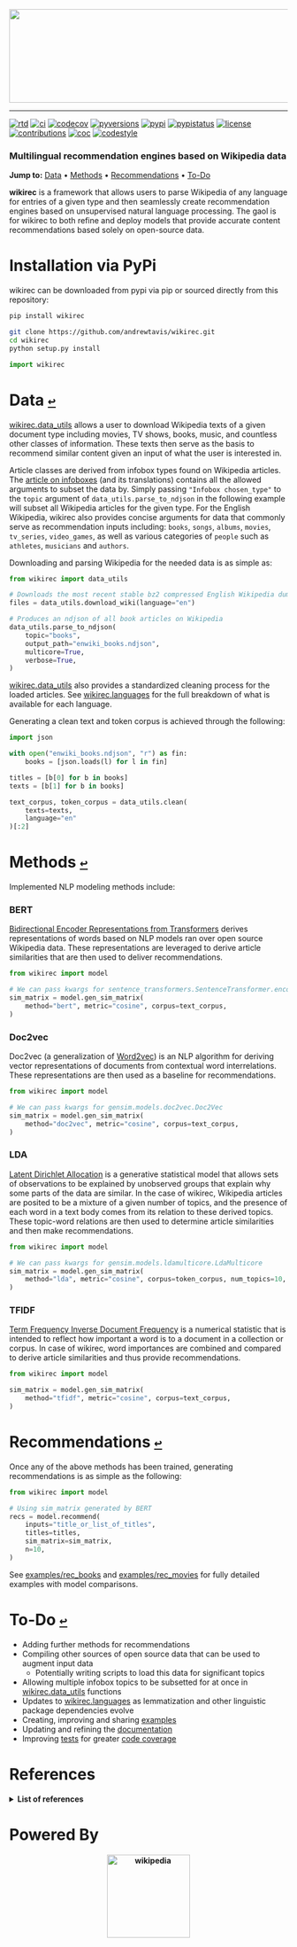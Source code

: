 <div align="center">
  <a href="https://github.com/andrewtavis/wikirec"><img src="https://github.com/andrewtavis/wikirec/blob/main/resources/wikirec_logo_transparent.png" width="529" height="169"></a>
</div>

--------------------------------------

[![rtd](https://img.shields.io/readthedocs/wikirec.svg?logo=read-the-docs)](http://wikirec.readthedocs.io/en/latest/)
[![ci](https://img.shields.io/github/workflow/status/andrewtavis/wikirec/CI?logo=github)](https://github.com/andrewtavis/wikirec/actions?query=workflow%3ACI)
[![codecov](https://codecov.io/gh/andrewtavis/wikirec/branch/main/graphs/badge.svg)](https://codecov.io/gh/andrewtavis/wikirec)
[![pyversions](https://img.shields.io/pypi/pyversions/wikirec.svg?logo=python&logoColor=FFD43B&color=306998)](https://pypi.org/project/wikirec/)
[![pypi](https://img.shields.io/pypi/v/wikirec.svg?color=4B8BBE)](https://pypi.org/project/wikirec/)
[![pypistatus](https://img.shields.io/pypi/status/wikirec.svg)](https://pypi.org/project/wikirec/)
[![license](https://img.shields.io/github/license/andrewtavis/wikirec.svg)](https://github.com/andrewtavis/wikirec/blob/main/LICENSE)
[![contributions](https://img.shields.io/badge/contributions-welcome-brightgreen.svg)](https://github.com/andrewtavis/wikirec/blob/main/.github/CONTRIBUTING.md)
[![coc](https://img.shields.io/badge/coc-contributor%20convent-ff69b4.svg)](https://github.com/andrewtavis/wikirec/blob/main/.github/CODE_OF_CONDUCT.md)
[![codestyle](https://img.shields.io/badge/code%20style-black-000000.svg)](https://github.com/psf/black)

### Multilingual recommendation engines based on Wikipedia data

[//]: # "The '-' after the section links is needed to make them work on GH (because of ↩s)"
**Jump to:**<a id="jumpto"></a> [Data](#data-) • [Methods](#methods-) • [Recommendations](#recommendations-) • [To-Do](#to-do-)

**wikirec** is a framework that allows users to parse Wikipedia of any language for entries of a given type and then seamlessly create recommendation engines based on unsupervised natural language processing. The gaol is for wikirec to both refine and deploy models that provide accurate content recommendations based solely on open-source data.

# Installation via PyPi

wikirec can be downloaded from pypi via pip or sourced directly from this repository:

```bash
pip install wikirec
```

```bash
git clone https://github.com/andrewtavis/wikirec.git
cd wikirec
python setup.py install
```

```python
import wikirec
```

# Data [`↩`](#jumpto)

[wikirec.data_utils](https://github.com/andrewtavis/wikirec/blob/main/wikirec/data_utils.py) allows a user to download Wikipedia texts of a given document type including movies, TV shows, books, music, and countless other classes of information. These texts then serve as the basis to recommend similar content given an input of what the user is interested in.

Article classes are derived from infobox types found on Wikipedia articles. The [article on infoboxes](https://en.wikipedia.org/wiki/Wikipedia:List_of_infoboxes) (and its translations) contains all the allowed arguments to subset the data by. Simply passing `"Infobox chosen_type"` to the `topic` argument of `data_utils.parse_to_ndjson` in the following example will subset all Wikipedia articles for the given type. For the English Wikipedia, wikirec also provides concise arguments for data that commonly serve as recommendation inputs including: `books`, `songs`, `albums`, `movies`, `tv_series`, `video_games`, as well as various categories of `people` such as `athletes`, `musicians` and `authors`.

Downloading and parsing Wikipedia for the needed data is as simple as:

```python
from wikirec import data_utils

# Downloads the most recent stable bz2 compressed English Wikipedia dump
files = data_utils.download_wiki(language="en")

# Produces an ndjson of all book articles on Wikipedia
data_utils.parse_to_ndjson(
    topic="books",
    output_path="enwiki_books.ndjson",
    multicore=True,
    verbose=True,
)
```

[wikirec.data_utils](https://github.com/andrewtavis/wikirec/blob/main/wikirec/data_utils.py) also provides a standardized cleaning process for the loaded articles. See [wikirec.languages](https://github.com/andrewtavis/wikirec/blob/main/wikirec/languages.py) for the full breakdown of what is available for each language.

Generating a clean text and token corpus is achieved through the following:

```python
import json

with open("enwiki_books.ndjson", "r") as fin:
    books = [json.loads(l) for l in fin]

titles = [b[0] for b in books]
texts = [b[1] for b in books]

text_corpus, token_corpus = data_utils.clean(
    texts=texts,
    language="en"
)[:2]
```

# Methods [`↩`](#jumpto)

Implemented NLP modeling methods include:

### BERT

[Bidirectional Encoder Representations from Transformers](https://github.com/google-research/bert) derives representations of words based on NLP models ran over open source Wikipedia data. These representations are leveraged to derive article similarities that are then used to deliver recommendations.

```python
from wikirec import model

# We can pass kwargs for sentence_transformers.SentenceTransformer.encode
sim_matrix = model.gen_sim_matrix(
    method="bert", metric="cosine", corpus=text_corpus,
)
```

### Doc2vec

Doc2vec (a generalization of [Word2vec](https://en.wikipedia.org/wiki/Word2vec)) is an NLP algorithm for deriving vector representations of documents from contextual word interrelations. These representations are then used as a baseline for recommendations.

```python
from wikirec import model

# We can pass kwargs for gensim.models.doc2vec.Doc2Vec
sim_matrix = model.gen_sim_matrix(
    method="doc2vec", metric="cosine", corpus=text_corpus,
)
```

### LDA

[Latent Dirichlet Allocation](https://en.wikipedia.org/wiki/Latent_Dirichlet_allocation) is a generative statistical model that allows sets of observations to be explained by unobserved groups that explain why some parts of the data are similar. In the case of wikirec, Wikipedia articles are posited to be a mixture of a given number of topics, and the presence of each word in a text body comes from its relation to these derived topics. These topic-word relations are then used to determine article similarities and then make recommendations.

```python
from wikirec import model

# We can pass kwargs for gensim.models.ldamulticore.LdaMulticore
sim_matrix = model.gen_sim_matrix(
    method="lda", metric="cosine", corpus=token_corpus, num_topics=10,
)
```

### TFIDF

[Term Frequency Inverse Document Frequency](https://en.wikipedia.org/wiki/Tf%E2%80%93idf) is a numerical statistic that is intended to reflect how important a word is to a document in a collection or corpus. In case of wikirec, word importances are combined and compared to derive article similarities and thus provide recommendations.

```python
from wikirec import model

sim_matrix = model.gen_sim_matrix(
    method="tfidf", metric="cosine", corpus=text_corpus,
)
```

# Recommendations [`↩`](#jumpto)

Once any of the above methods has been trained, generating recommendations is as simple as the following:

```python
from wikirec import model

# Using sim_matrix generated by BERT
recs = model.recommend(
    inputs="title_or_list_of_titles",
    titles=titles,
    sim_matrix=sim_matrix,
    n=10,
)
```

<!---
Outputs
--->

See [examples/rec_books](https://github.com/andrewtavis/wikirec/blob/main/examples/rec_books.ipynb) and [examples/rec_movies](https://github.com/andrewtavis/wikirec/blob/main/examples/rec_movies.ipynb) for fully detailed examples with model comparisons.

# To-Do [`↩`](#jumpto)

- Adding further methods for recommendations
- Compiling other sources of open source data that can be used to augment input data
  - Potentially writing scripts to load this data for significant topics
- Allowing multiple infobox topics to be subsetted for at once in [wikirec.data_utils](https://github.com/andrewtavis/wikirec/blob/main/wikirec/data_utils.py) functions
- Updates to [wikirec.languages](https://github.com/andrewtavis/wikirec/blob/main/wikirec/languages.py) as lemmatization and other linguistic package dependencies evolve
- Creating, improving and sharing [examples](https://github.com/andrewtavis/wikirec/tree/main/examples)
- Updating and refining the [documentation](https://wikirec.readthedocs.io/en/latest/)
- Improving [tests](https://github.com/andrewtavis/wikirec/tree/main/tests) for greater [code coverage](https://codecov.io/gh/andrewtavis/wikirec)

# References
<details><summary><strong>List of references<strong></summary>
<p>

- https://towardsdatascience.com/building-a-recommendation-system-using-neural-network-embeddings-1ef92e5c80c9

- https://towardsdatascience.com/wikipedia-data-science-working-with-the-worlds-largest-encyclopedia-c08efbac5f5c

</p>
</details>

# Powered By

<div align="center">
  <a href="https://www.wikipedia.org/"><img height="150" src="https://raw.githubusercontent.com/andrewtavis/wikirec/master/resources/gh_images/wikipedia_logo.png" alt="wikipedia"></a>
</div>
